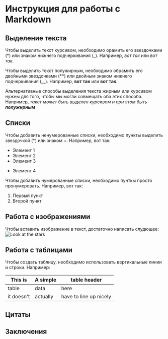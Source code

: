 # Инструкция для работы с Markdown

## Выделение текста

Чтобы выделить текст курсивом, необходимо орамить его звездочками (*) или знаком нижнего подчеркивания (_). Например, *вот так* или _вот так_.

Чтобы выделить текст полужирным, необходимо обрамить его двойными звездочками (**) или двойным знаком нижнего подчеркивания (__). Например, **вот так** или __вот так__. 

Альтернативные способы выделения текста жирным или курсивом нужны для того, чтобы мы могли совмещать оба этих способа. Например, _такст может быть выделен курсивом и при этом быть **полужирным**_ 

## Списки

Чтобы добавить ненумерованные списки, необходимо пункты выделить звездочкой (*) или знаком +. Например, вот так:
* Элемент 1
* Элемент 2
* Элемент 3
+ Элемент 4

Чтобы добавить нумерованные списки, необходимо пунткы просто пронумеровать. Например, вот так: 
1. Первый пункт
2. Второй пункт 

## Работа с изображениями

Чтобы вставить изображение в текст, достаточно написать слудющее:
![Look at the stars](stars.jpg)

## Работа с таблицами

Чтобы создать таблицу, необходимо использовать вертикальные линии и строки.
Например:

|This is |A simple |table header|
|--------|---------|------------|
|table   | data    |here        |
|it doesn't| actually |have to line up nicely|

## Цитаты

## Заключения
